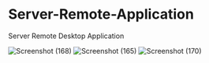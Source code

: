 # Server-Remote-Application
Server Remote Desktop Application

![Screenshot (168)](https://user-images.githubusercontent.com/52119780/109095803-fe262800-774e-11eb-9000-f5ab4a5491fe.png)
![Screenshot (165)](https://user-images.githubusercontent.com/52119780/109095812-02524580-774f-11eb-9222-f679d3253da1.png)
![Screenshot (170)](https://user-images.githubusercontent.com/52119780/109095816-04b49f80-774f-11eb-9deb-9331ebd72e98.png)
